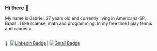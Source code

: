 ### Hi there 👋


My name is Gabriel, 27 years old and currently living in Americana-SP, Brazil .
I like sciense, math and programming.
In my free time I play tennis and capoeira.

 <br/> :email: &nbsp;[![Linkedin Badge](https://img.shields.io/badge/-GabrielErrera-blue?style=flat-square&logo=Linkedin&logoColor=white&link=https://www.linkedin.com/in/gabrielerrera/)](https://www.linkedin.com/in/gabrielerrera/)
 |
 [![Gmail Badge](https://img.shields.io/badge/-errera.camargo@gmail.com-c14438?style=flat-square&logo=Gmail&logoColor=white&link=mailto:errera.camargo@gmail.com)](mailto:errera.camargo@gmail.com)


